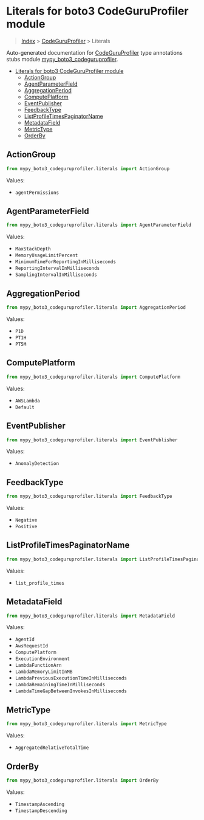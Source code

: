 # Literals for boto3 CodeGuruProfiler module

> [Index](../index.md) > [CodeGuruProfiler](./index.md) > Literals

Auto-generated documentation for [CodeGuruProfiler](https://boto3.amazonaws.com/v1/documentation/api/latest/reference/services/codeguruprofiler.html#CodeGuruProfiler)
type annotations stubs module [mypy_boto3_codeguruprofiler](https://pypi.org/project/mypy-boto3-codeguruprofiler/).

- [Literals for boto3 CodeGuruProfiler module](#literals-for-boto3-codeguruprofiler-module)
  - [ActionGroup](#actiongroup)
  - [AgentParameterField](#agentparameterfield)
  - [AggregationPeriod](#aggregationperiod)
  - [ComputePlatform](#computeplatform)
  - [EventPublisher](#eventpublisher)
  - [FeedbackType](#feedbacktype)
  - [ListProfileTimesPaginatorName](#listprofiletimespaginatorname)
  - [MetadataField](#metadatafield)
  - [MetricType](#metrictype)
  - [OrderBy](#orderby)

## ActionGroup

```python
from mypy_boto3_codeguruprofiler.literals import ActionGroup
```

Values:

- `agentPermissions`

## AgentParameterField

```python
from mypy_boto3_codeguruprofiler.literals import AgentParameterField
```

Values:

- `MaxStackDepth`
- `MemoryUsageLimitPercent`
- `MinimumTimeForReportingInMilliseconds`
- `ReportingIntervalInMilliseconds`
- `SamplingIntervalInMilliseconds`

## AggregationPeriod

```python
from mypy_boto3_codeguruprofiler.literals import AggregationPeriod
```

Values:

- `P1D`
- `PT1H`
- `PT5M`

## ComputePlatform

```python
from mypy_boto3_codeguruprofiler.literals import ComputePlatform
```

Values:

- `AWSLambda`
- `Default`

## EventPublisher

```python
from mypy_boto3_codeguruprofiler.literals import EventPublisher
```

Values:

- `AnomalyDetection`

## FeedbackType

```python
from mypy_boto3_codeguruprofiler.literals import FeedbackType
```

Values:

- `Negative`
- `Positive`

## ListProfileTimesPaginatorName

```python
from mypy_boto3_codeguruprofiler.literals import ListProfileTimesPaginatorName
```

Values:

- `list_profile_times`

## MetadataField

```python
from mypy_boto3_codeguruprofiler.literals import MetadataField
```

Values:

- `AgentId`
- `AwsRequestId`
- `ComputePlatform`
- `ExecutionEnvironment`
- `LambdaFunctionArn`
- `LambdaMemoryLimitInMB`
- `LambdaPreviousExecutionTimeInMilliseconds`
- `LambdaRemainingTimeInMilliseconds`
- `LambdaTimeGapBetweenInvokesInMilliseconds`

## MetricType

```python
from mypy_boto3_codeguruprofiler.literals import MetricType
```

Values:

- `AggregatedRelativeTotalTime`

## OrderBy

```python
from mypy_boto3_codeguruprofiler.literals import OrderBy
```

Values:

- `TimestampAscending`
- `TimestampDescending`
